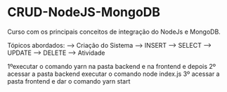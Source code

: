 # CRUD-NodeJS-MongoDB

Curso com os principais conceitos de integração do NodeJs e MongoDB.

Tópicos abordados: --> Criação do Sistema --> INSERT --> SELECT --> UPDATE --> DELETE --> Atividade
 
 
1ºexecutar o comando yarn na pasta backend e na frontend e depois
2º acessar a pasta backend executar o comando node index.js
3º acessar a pasta frontend e dar o comando yarn start
